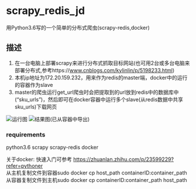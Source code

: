 # scrapy_redis_jd
用Python3.6写的一个简单的分布式爬虫(scrapy-redis,docker)

## 描述
1. 在一台电脑上部署scrapy来进行分布式抓取目标网站(也可用2台或多台电脑来部署分布式,参考https://www.cnblogs.com/kylinlin/p/5198233.html)
2. 本机ip地址为172.20.159.232，用来作为redis的master端，docker中的运行的容器作为slave
3. master的爬虫运行get_url爬虫时会把提取到的url放到redis中的数据库中(“sku_urls”)，然后即可在docker容器中运行多个slave(从redis数据中共享sku_urls)下载网页

![运行图](https://github.com/xuhaer/scrapy_redis_jd/blob/master/1.png)
![结果图(已从容器中导出)](https://github.com/xuhaer/scrapy_redis_jd/blob/master/2.png)

### requirements
python3.6
scrapy
scrapy-redis
docker 

关于docker:
快速入门可参考 https://zhuanlan.zhihu.com/p/23599229?refer=pythoner  
从主机复制文件到容器sudo docker cp host_path containerID:container_path
从容器复制文件到主机sudo docker cp containerID:container_path host_path
